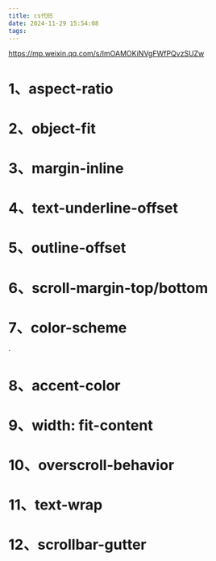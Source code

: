 ```yaml
---
title: cs代码
date: 2024-11-29 15:54:08
tags:
---
```


https://mp.weixin.qq.com/s/ImOAMOKiNVgFWfPQvzSUZw

# 1、aspect-ratio

# 2、object-fit

# 3、margin-inline

# 4、text-underline-offset

# 5、outline-offset

# 6、scroll-margin-top/bottom

# 7、color-scheme
·
# 8、accent-color

# 9、width: fit-content

# 10、overscroll-behavior

# 11、text-wrap

# 12、scrollbar-gutter
